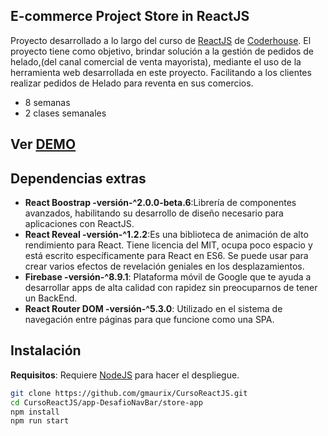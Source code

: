 ## E-commerce Project Store in ReactJS

Proyecto desarrollado a lo largo del curso de [ReactJS](https://www.coderhouse.com/online/reactjs) de [Coderhouse](https://www.coderhouse.com).
El proyecto tiene como objetivo, brindar solución a la gestión de pedidos de helado,(del canal comercial de venta mayorista), mediante el uso de la herramienta web desarrollada en este proyecto. Facilitando a los clientes realizar pedidos de Helado para reventa en sus comercios.

- 8 semanas
- 2 clases semanales

## Ver [DEMO](https://https://store-cde.netlify.app//)


## Dependencias extras

- **React Boostrap -versión-^2.0.0-beta.6**:Librería de componentes avanzados, habilitando su desarrollo de diseño necesario para aplicaciones con ReactJS.
- **React Reveal -versión-^1.2.2**:Es una biblioteca de animación de alto rendimiento para React. Tiene licencia del MIT, ocupa poco espacio y está escrito específicamente para React en ES6. Se puede usar para crear varios efectos de revelación geniales en los desplazamientos. 
- **Firebase -versión-^8.9.1**: Plataforma móvil de Google que te ayuda a desarrollar apps de alta calidad con rapidez sin preocuparnos de tener un BackEnd.
- **React Router DOM -versión-^5.3.0**: Utilizado en el sistema de navegación entre páginas para que funcione como una SPA.

## Instalación
**Requisitos**: Requiere [NodeJS](https://nodejs.org/) para hacer el despliegue.

```bash
git clone https://github.com/gmaurix/CursoReactJS.git
cd CursoReactJS/app-DesafioNavBar/store-app
npm install
npm run start
```
